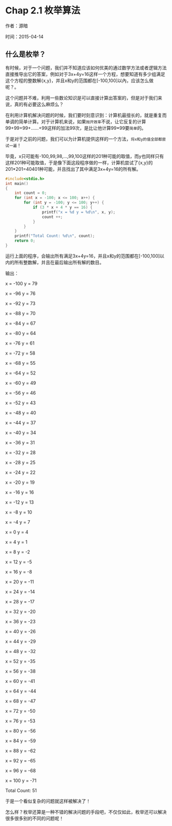 Chap 2.1 枚举算法
==================
作者：源暗

时间：2015-04-14

什么是枚举？
--------------

有时候，对于一个问题，我们并不知道应该如何优美的通过数学方法或者逻辑方法直接推导出它的答案，例如对于3x+4y=16这样一个方程，想要知道有多少组满足这个方程的整数解{x,y}，并且x和y的范围都在[-100,100]以內，应该怎么做呢？。

这个问题并不难，利用一些数论知识是可以直接计算出答案的，但是对于我们来说，真的有必要这么麻烦么？

在利用计算机解决问题的时候，我们要时刻意识到：计算机最擅长的，就是重复而单调的简单计算。对于计算机来说，如果```抛开效率```不说，让它反复的计算99+99+99+……+99这样的加法99次，是比让他计算99*99要```简单```的。

于是对于之前的问题，我们可以为计算机提供这样的一个方法，```将x和y的值全部都尝试一遍```！

毕竟，x只可能有-100,99,98,...,99,100这样的201种可能的取值，而y也同样只有这样201种可能取值，于是像下面这段程序做的一样，计算机尝试了{x,y}的201*201=40401种可能，并且找出了其中满足3x+4y=16的所有解。

```cpp
#include<stdio.h>
int main()
{
    int count = 0;
    for (int x = -100; x <= 100; x++) {
        for (int y = -100; y <= 100; y++) {
            if (3 * x + 4 * y == 16) {
                printf("x = %d y = %d\n", x, y);
                count ++;
            }
        }
    }
    printf("Total Count: %d\n", count);
    return 0;
}
```

运行上面的程序，会输出所有满足3x+4y=16，并且x和y的范围都在[-100,100]以内的所有整数解，并且在最后输出所有解的数目。

输出： 

x = -100 y = 79

x = -96 y = 76

x = -92 y = 73

x = -88 y = 70

x = -84 y = 67

x = -80 y = 64

x = -76 y = 61

x = -72 y = 58

x = -68 y = 55

x = -64 y = 52

x = -60 y = 49

x = -56 y = 46

x = -52 y = 43

x = -48 y = 40

x = -44 y = 37

x = -40 y = 34

x = -36 y = 31

x = -32 y = 28

x = -28 y = 25

x = -24 y = 22

x = -20 y = 19

x = -16 y = 16

x = -12 y = 13

x = -8 y = 10

x = -4 y = 7

x = 0 y = 4

x = 4 y = 1

x = 8 y = -2

x = 12 y = -5

x = 16 y = -8

x = 20 y = -11

x = 24 y = -14

x = 28 y = -17

x = 32 y = -20

x = 36 y = -23

x = 40 y = -26

x = 44 y = -29

x = 48 y = -32

x = 52 y = -35

x = 56 y = -38

x = 60 y = -41

x = 64 y = -44

x = 68 y = -47

x = 72 y = -50

x = 76 y = -53

x = 80 y = -56

x = 84 y = -59

x = 88 y = -62

x = 92 y = -65

x = 96 y = -68

x = 100 y = -71

Total Count: 51

于是一个看似复杂的问题就这样被解决了！

怎么样？枚举还算是一种不错的解决问题的手段吧，不仅仅如此，枚举还可以解决很多很多别的不同的问题呢！